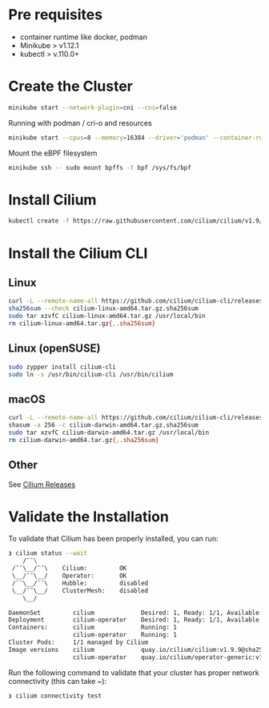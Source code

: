# Pre requisites
- container runtime like docker, podman
- Minikube > v1.12.1
- kubectl > v.110.0+

# Create the Cluster

```bash
minikube start --network-plugin=cni --cni=false
```

Running with podman / cri-o and resources
```bash
minikube start --cpus=8 --memory=16384 --driver='podman' --container-runtime='cri-o' --network-plugin=cni --cni=cilium
```

Mount the eBPF filesystem
```bash
minikube ssh -- sudo mount bpffs -t bpf /sys/fs/bpf
```

# Install Cilium
```bash
kubectl create -f https://raw.githubusercontent.com/cilium/cilium/v1.9/install/kubernetes/quick-install.yaml
```


# Install the Cilium CLI
## Linux
```bash
curl -L --remote-name-all https://github.com/cilium/cilium-cli/releases/latest/download/cilium-linux-amd64.tar.gz{,.sha256sum}
sha256sum --check cilium-linux-amd64.tar.gz.sha256sum
sudo tar xzvfC cilium-linux-amd64.tar.gz /usr/local/bin
rm cilium-linux-amd64.tar.gz{,.sha256sum}
```

## Linux (openSUSE)
```bash
sudo zypper install cilium-cli
sudo ln -s /usr/bin/cilium-cli /usr/bin/cilium
```

## macOS
```bash
curl -L --remote-name-all https://github.com/cilium/cilium-cli/releases/latest/download/cilium-darwin-amd64.tar.gz{,.sha256sum}
shasum -a 256 -c cilium-darwin-amd64.tar.gz.sha256sum
sudo tar xzvfC cilium-darwin-amd64.tar.gz /usr/local/bin
rm cilium-darwin-amd64.tar.gz{,.sha256sum}
```

## Other
See [Cilium Releases](https://github.com/cilium/cilium-cli/releases/latest)

# Validate the Installation
To validate that Cilium has been properly installed, you can run:
```bash
❯ cilium status --wait                                                                                                              
    /¯¯\
 /¯¯\__/¯¯\    Cilium:         OK
 \__/¯¯\__/    Operator:       OK
 /¯¯\__/¯¯\    Hubble:         disabled
 \__/¯¯\__/    ClusterMesh:    disabled
    \__/

DaemonSet         cilium             Desired: 1, Ready: 1/1, Available: 1/1
Deployment        cilium-operator    Desired: 1, Ready: 1/1, Available: 1/1
Containers:       cilium             Running: 1
                  cilium-operator    Running: 1
Cluster Pods:     1/1 managed by Cilium
Image versions    cilium             quay.io/cilium/cilium:v1.9.9@sha256:a85d5cff13f8231c2e267d9fc3c6e43d24be4a75dac9f641c11ec46e7f17624d: 1
                  cilium-operator    quay.io/cilium/operator-generic:v1.9.9@sha256:3726a965cd960295ca3c5e7f2b543c02096c0912c6652eb8bbb9ce54bcaa99d8: 1
```

Run the following command to validate that your cluster has proper network connectivity (this can take ~):
```bash
❯ cilium connectivity test
```
